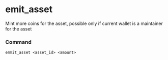 # emit_asset

Mint more coins for the asset, possible only if current wallet is a maintainer for the asset

### Command

```
emmit_asset <asset_id> <amount>
```
